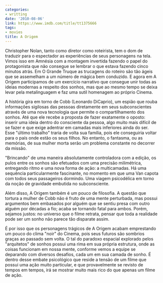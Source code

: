```yaml
---
categories:
- writting
date: '2010-08-06'
link: https://www.imdb.com/title/tt1375666
tags:
- movies
title: A Origem
---
```


Christopher Nolan, tanto como diretor como roteirista, tem o dom de traduzir para o espectador as experiências de seus personagens na tela. Vimos isso em Amnésia com a montagem invertida fazendo o papel do protagonista que não consegue se lembrar o que estava fazendo cinco minutos atrás. Em O Grande Truque as trucagens do roteiro são tão ágeis que se assemelham a um número de mágica bem conduzido. E agora em A Origem participamos de um exercício narrativo que consegue unir todas as ideias modernas a respeito dos sonhos, mas que ao mesmo tempo se deixa levar pela metalinguagem e faz uma sutil homenagem ao próprio Cinema.

A história gira em torno de Cobb (Leonardo DiCaprio), um espião que rouba informações sigilosas das pessoas diretamente em seus subconscientes através de uma nova tecnologia que permite o compartilhamento dos sonhos. Até que ele recebe a proposta de fazer exatamente o oposto: inserir uma ideia dentro do consciente da pessoa, algo muito mais difícil de se fazer e que exige adentrar em camadas mais inferiores ainda do ser. Esse "último trabalho" traria de volta sua família, pois ele conseguiria voltar para o país onde estão os seus filhos. No entanto, o fantasma, ou as memórias, de sua mulher morta serão um problema constante no decorrer da missão.

"Brincando" de uma maneira absolutamente controladora com a edição, os pulos entre os sonhos são efetuados com uma precisão milimétrica, entregando ritmo e uma nova forma de ação: a multicamadas. Há uma sequência particularmente fascinante, no momento em que uma Van capota com todos seus passageiros dormindo. Uma viagem psicodélica em torno da noção de gravidade embutida no subconsciente.

Além disso, A Origem também é um pouco de filosofia. A questão que tortura a mulher de Cobb não é fruto de uma mente perturbada, mas possui argumentos bem embasados por alguém que se sentiu presa com outro alguém por décadas a fio; acaba se tornando fatal para ambos. Porém, sejamos justos: no universo que o filme retrata, pensar que toda a realidade pode ser um sonho não parece tão disparate assim.

É por isso que os personagens trágicos de A Origem acabam emprestando um pouco do clima "noir" do Cinema, pois seus futuros são sombrios graças ao passado sem volta. O tal do paradoxo espacial explorado pelos "arquitetos" de sonhos possui uma rima em sua própria estrutura, onde as coisas funcionam em nossa mente, conforme vemos a equipe se deparando com diversos desafios, cada um em sua camada de sonho. É dentro desse embate psicológico que reside a tensão de um filme que possui uma ação muito particular, e que provavelmente se revisto de tempos em tempos, irá se mostrar muito mais rico do que apenas um filme de ação.